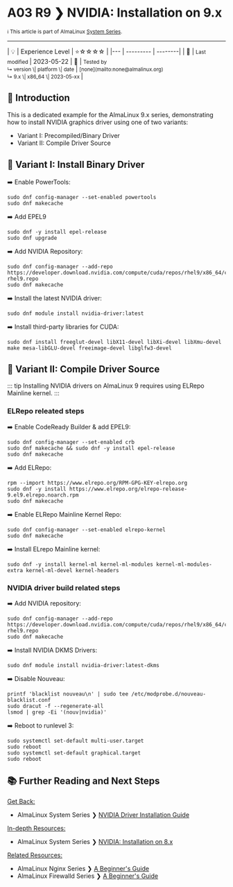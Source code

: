 # A03 R9 ❯ NVIDIA: Installation on 9.x
<small>ℹ️ This article is part of AlmaLinux [System Series](/series/).</small>
<hr>
| 💡 | Experience Level  | ⭐☆☆☆☆ |
|--- | --------- | --------|
| 📆 | <small>Last modified </small>| 2023-05-22
| 🔧 | <small>Tested by <br> ↳ version \| platform \| date </small>| <small>[none](mailto:none@almalinux.org) <br>  ↳ 9.x \| x86_64 \| 2023-05-xx </small>|
<br> 


## 🌟 Introduction

This is a dedicated example for the AlmaLinux 9.x series, demonstrating how to install NVIDIA graphics driver using one of two variants:

* Variant I: Precompiled/Binary Driver
* Variant II: Compile Driver Source


## 🔖 Variant I: Install Binary Driver


➡️  Enable PowerTools:

```
sudo dnf config-manager --set-enabled powertools
sudo dnf makecache
```

➡️  Add EPEL9

```
sudo dnf -y install epel-release
sudo dnf upgrade
```

➡️  Add NVIDIA Repository:


```
sudo dnf config-manager --add-repo https://developer.download.nvidia.com/compute/cuda/repos/rhel9/x86_64/cuda-rhel9.repo
sudo dnf makecache
```

➡️  Install the latest NVIDIA driver:

```
sudo dnf module install nvidia-driver:latest
```

➡️  Install third-party libraries for CUDA:

```
sudo dnf install freeglut-devel libX11-devel libXi-devel libXmu-devel make mesa-libGLU-devel freeimage-devel libglfw3-devel
```


## 🔖 Variant II: Compile Driver Source

::: tip
Installing NVIDIA drivers on AlmaLinux 9 requires using ELRepo Mainline kernel.
:::

### ELRepo releated steps

➡️ Enable CodeReady Builder & add EPEL9:

```
sudo dnf config-manager --set-enabled crb
sudo dnf makecache && sudo dnf -y install epel-release
sudo dnf makecache
```

➡️  Add ELRepo:

```
rpm --import https://www.elrepo.org/RPM-GPG-KEY-elrepo.org
sudo dnf -y install https://www.elrepo.org/elrepo-release-9.el9.elrepo.noarch.rpm
sudo dnf makecache
```

➡️  Enable ELRepo Mainline Kernel Repo:

```
sudo dnf config-manager --set-enabled elrepo-kernel
sudo dnf makecache
```

➡️  Install ELrepo Mainline kernel:

```
sudo dnf -y install kernel-ml kernel-ml-modules kernel-ml-modules-extra kernel-ml-devel kernel-headers
```

### NVIDIA driver build related steps

➡️  Add NVIDIA repository:

```
sudo dnf config-manager --add-repo https://developer.download.nvidia.com/compute/cuda/repos/rhel9/x86_64/cuda-rhel9.repo
sudo dnf makecache
```

➡️  Install NVIDIA DKMS Drivers:

```
sudo dnf module install nvidia-driver:latest-dkms
```

➡️  Disable Nouveau:

```
printf 'blacklist nouveau\n' | sudo tee /etc/modprobe.d/nouveau-blacklist.conf
sudo dracut -f --regenerate-all
lsmod | grep -Ei '(nouv|nvidia)'
```

➡️  Reboot to runlevel 3:

```
sudo systemctl set-default multi-user.target
sudo reboot
sudo systemctl set-default graphical.target
sudo reboot
```

## 📚 Further Reading and Next Steps

<u>Get Back:</u>

- AlmaLinux System Series ❯ [NVIDIA Driver Installation Guide](SystemSeriesA03.md)   

<u>In-depth Resources:</u>
    
- AlmaLinux System Series ❯ [NVIDIA: Installation on 8.x](SystemSeriesA03R8.md)

<u>Related Resources:</u>
- AlmaLinux Nginx Series ❯ [A Beginner's Guide](../nginx/NginxSeriesA01.md)
- AlmaLinux Firewalld Series ❯ [A Beginner's Guide](SystemSeriesA0.md)



